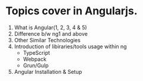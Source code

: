 # Topics cover in Angularjs.

1. What is Angular(1, 2, 3, 4 & 5)
2. Difference b/w ng1 and above
3. Other Similar Technologies
4. Introduction of libiraries/tools usage within ng
    * TypeScript
    * Webpack
    * Grun/Gulp
5. Angular Installation & Setup
